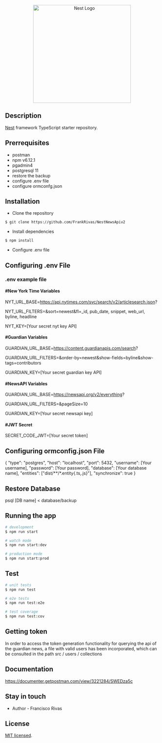 <p align="center">
  <a href="http://nestjs.com/" target="blank"><img src="https://nestjs.com/img/logo_text.svg" width="320" alt="Nest Logo" /></a>
</p>

## Description

[Nest](https://github.com/nestjs/nest) framework TypeScript starter repository.

## Prerrequisites

- postman
- npm v6.12.1
- pgadmin4
- postgresql 11
- restore the backup
- configure .env file
- configure ormconfg.json

## Installation

- Clone the repository

```bash
$ git clone https://github.com/FrankRivas/NestNewsApiv2
```

- Install dependencies

```bash
$ npm install
```

- Configure .env file

## Configuring .env File

### .env example file

#### #New York Time Variables

NYT_URL_BASE=https://api.nytimes.com/svc/search/v2/articlesearch.json?

NYT_URL_FILTERS=&sort=newest&fl=\_id, pub_date, snippet, web_url, byline, headline

NYT_KEY=[Your secret nyt key API]

#### #Guardian Variables

GUARDIAN_URL_BASE=https://content.guardianapis.com/search?

GUARDIAN_URL_FILTERS=&order-by=newest&show-fields=byline&show-tags=contributors

GUARDIAN_KEY=[Your secret guardian key API]

#### #NewsAPI Variables

GUARDIAN_URL_BASE=https://newsapi.org/v2/everything?

GUARDIAN_URL_FILTERS=&pageSize=10

GUARDIAN_KEY=[Your secret newsapi key]

#### #JWT Secret

SECRET_CODE_JWT=[Your secret token]

## Configuring ormconfig.json File

{
"type": "postgres",
"host": "localhost",
"port": 5432,
"username": [Your username],
"password": [Your password],
"database": [Your database name],
"entities": ["dist/**/*.entity{.ts,.js}"],
"synchronize": true
}

## Restore Database

psql [DB name] < database/backup

## Running the app

```bash
# development
$ npm run start

# watch mode
$ npm run start:dev

# production mode
$ npm run start:prod
```

## Test

```bash
# unit tests
$ npm run test

# e2e tests
$ npm run test:e2e

# test coverage
$ npm run test:cov
```

## Getting token

In order to access the token generation functionality for querying the api of the guardian news, a file with valid users has been incorporated, which can be consulted in the path src / users / collections

## Documentation

https://documenter.getpostman.com/view/3221284/SWEDza5c

## Stay in touch

- Author - Francisco Rivas

## License

[MIT licensed](LICENSE).
